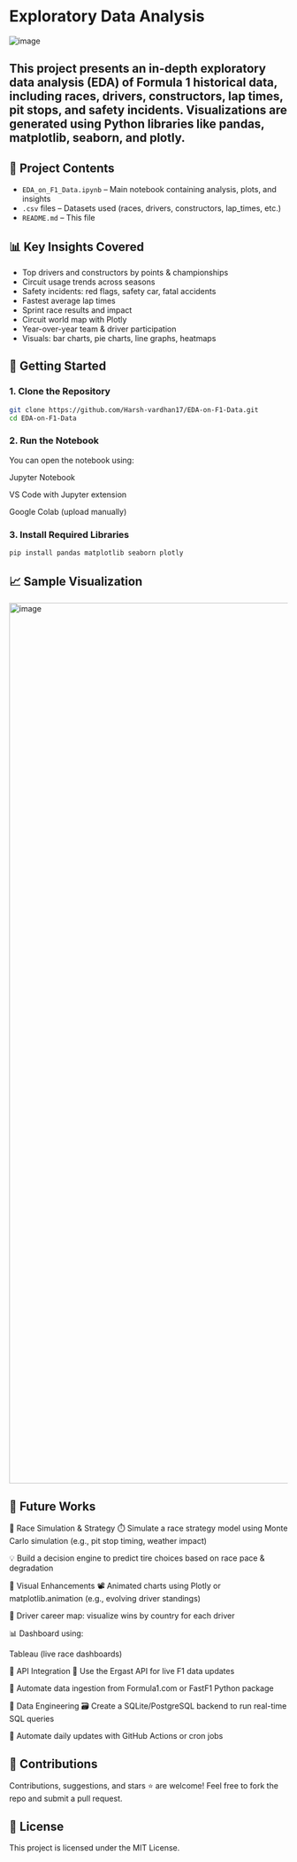 # Exploratory Data Analysis 

![image](https://github.com/user-attachments/assets/817b79bd-a8b6-44f4-aa23-f64627f60072)


## This project presents an in-depth exploratory data analysis (EDA) of Formula 1 historical data, including races, drivers, constructors, lap times, pit stops, and safety incidents. Visualizations are generated using Python libraries like pandas, matplotlib, seaborn, and plotly.

## 📂 Project Contents

- `EDA_on_F1_Data.ipynb` – Main notebook containing analysis, plots, and insights
- `.csv` files – Datasets used (races, drivers, constructors, lap_times, etc.)
- `README.md` – This file

## 📊 Key Insights Covered

- Top drivers and constructors by points & championships
- Circuit usage trends across seasons
- Safety incidents: red flags, safety car, fatal accidents
- Fastest average lap times
- Sprint race results and impact
- Circuit world map with Plotly
- Year-over-year team & driver participation
- Visuals: bar charts, pie charts, line graphs, heatmaps

## 🚀 Getting Started

### 1. Clone the Repository
```bash
git clone https://github.com/Harsh-vardhan17/EDA-on-F1-Data.git
cd EDA-on-F1-Data
```

### 2. Run the Notebook
You can open the notebook using:

Jupyter Notebook

VS Code with Jupyter extension

Google Colab (upload manually)

### 3. Install Required Libraries
```bash
pip install pandas matplotlib seaborn plotly
```

## 📈 Sample Visualization

<img width="1590" alt="image" src="https://github.com/user-attachments/assets/d64fc98e-3ddf-4582-a90f-12342296eb5d" />

## 🚀 Future Works
🔄 Race Simulation & Strategy
⏱️ Simulate a race strategy model using Monte Carlo simulation (e.g., pit stop timing, weather impact)

💡 Build a decision engine to predict tire choices based on race pace & degradation

🎥 Visual Enhancements
📽️ Animated charts using Plotly or matplotlib.animation (e.g., evolving driver standings)

📍 Driver career map: visualize wins by country for each driver

📊 Dashboard using:

Tableau (live race dashboards)

🔗 API Integration
📡 Use the Ergast API for live F1 data updates

🔄 Automate data ingestion from Formula1.com or FastF1 Python package

🧹 Data Engineering
🗃️ Create a SQLite/PostgreSQL backend to run real-time SQL queries

🔁 Automate daily updates with GitHub Actions or cron jobs

## 🤝 Contributions
Contributions, suggestions, and stars ⭐ are welcome!
Feel free to fork the repo and submit a pull request.

## 📜 License
This project is licensed under the MIT License.


